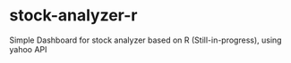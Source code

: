 # stock-analyzer-r
Simple Dashboard for stock analyzer based on R (Still-in-progress), using yahoo API
